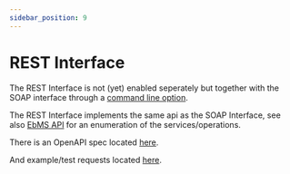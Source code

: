 ```yaml
---
sidebar_position: 9
---
```


# REST Interface

The REST Interface is not (yet) enabled seperately but together with the SOAP interface through a [command line option](command#start-with-soap-interface).

The REST Interface implements the same api as the SOAP Interface, see also [EbMS API](/ebms-core/api.md) for an enumeration of the services/operations.

There is an OpenAPI spec located [here](https://github.com/eluinstra/ebms-core/blob/ebms-core-2.18.x/resources/test/ebms.yml).

And example/test requests located [here](https://github.com/eluinstra/ebms-core/blob/ebms-core-2.18.x/resources/test/ebms.rest).